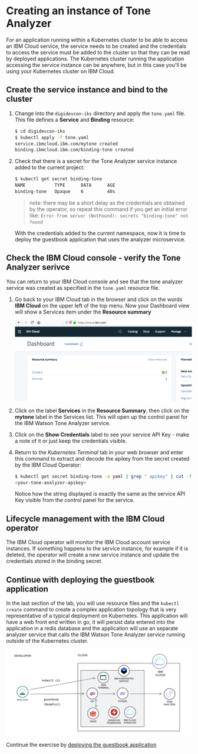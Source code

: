 # Creating an instance of Tone Analyzer

For an application running within a Kubernetes cluster to be able to access an IBM Cloud service, the service needs to be created and the credentials to access the service must be added to the cluster so that they can be read by deployed applications. The Kubernetes cluster running the application accessing the service instance can be anywhere, but in this case you'll be using your Kubernetes cluster on IBM Cloud.

## Create the service instance and bind to the cluster

1. Change into the `digidevcon-iks` directory and apply the `tone.yaml` file. This file defines a **Service** and **Binding** resource:

    ```bash
    $ cd digidevcon-iks
    $ kubectl apply -f tone.yaml
    service.ibmcloud.ibm.com/mytone created
    binding.ibmcloud.ibm.com/binding-tone created
    ```

1. Check that there is a secret for the Tone Analyzer service instance added to the current project:

    ```bash
    $ kubectl get secret binding-tone
    NAME           TYPE      DATA      AGE
    binding-tone   Opaque    6         40s
    ```

    > note: there may be a short delay as the credentials are obtained by the operator, so repeat this command if you get an initial error like: `Error from server (NotFound): secrets "binding-tone" not found`

    With the credentials added to the current namespace, now it is time to deploy the guestbook application that uses the analyzer microservice.

## Check the IBM Cloud console - verify the Tone Analyzer serivce

You can return to your IBM Cloud console and see that the tone analyzer service was created as specified in the `tone.yaml` resource file.

1. Go back to your IBM Cloud tab in the browser and click on the words **IBM Cloud** on the upper left of the top menu. Now your Dashboard view will show a Services item under the **Resource summary**

    ![Updated Cloud Dashboard](../.gitbook/assets/updated-cloud-dashboard.png)

1. Click on the label **Services** in the **Resource Summary**, then click on the **mytone** label in the Services list. This will open up the control panel for the IBM Watson Tone Analyzer service.

1. Click on the **Show Credentials** label to see your service API Key - make a note of it or just keep the credentials visible.

1. Return to the *Kubernetes Terminal* tab in your web browser and enter this command to extract and decode the apikey from the secret created by the IBM Cloud Operator:

    ```bash
    $ kubectl get secret binding-tone -o yaml | grep " apikey" | cut -f2 -d":" | base64 -d && echo \n
    <your-tone-analyzer-apikey>
    ```

    Notice how the string displayed is exactly the same as the service API Key visible from the control panel for the service.

## Lifecycle management with the IBM Cloud operator

The IBM Cloud operator will monitor the IBM Cloud account service instances. If something happens to the service instance, for example if it is deleted, the operator will create a new service instance and update the credentials stored in the binding secret.

## Continue with deploying the guestbook application

In the last section of the lab, you will use resource files and the `kubectl create` command to create a complex application topology that is very representative of a typical deployment on Kubernetes. This application will have a web front end written in go, it will persist data entered into the application in a redis database and the application will use an separate analyzer service that calls the IBM Watson Tone Analyzer service running outside of the Kubernetes cluster.

![Guestbook Application Topology](../.gitbook/assets/guestbook-topology.png)

Continue the exercise by [deploying the guestbook application](../exercise-5/README.md)

